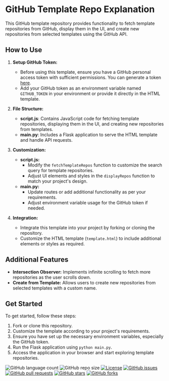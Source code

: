 # GitHub Template Repo Explanation

This GitHub template repository provides functionality to fetch template repositories from GitHub, display them in the UI, and create new repositories from selected templates using the GitHub API.

## How to Use

1. **Setup GitHub Token:**
   - Before using this template, ensure you have a GitHub personal access token with sufficient permissions. You can generate a token [here](https://github.com/settings/tokens/new).
   - Add your GitHub token as an environment variable named `GITHUB_TOKEN` in your environment or provide it directly in the HTML template.

2. **File Structure:**
   - **script.js**: Contains JavaScript code for fetching template repositories, displaying them in the UI, and creating new repositories from templates.
   - **main.py**: Includes a Flask application to serve the HTML template and handle API requests.

3. **Customization:**
   - **script.js:**
     - Modify the `fetchTemplateRepos` function to customize the search query for template repositories.
     - Adjust UI elements and styles in the `displayRepos` function to match your project's design.
   - **main.py:**
     - Update routes or add additional functionality as per your requirements.
     - Adjust environment variable usage for the GitHub token if needed.
4. **Integration:**
   - Integrate this template into your project by forking or cloning the repository.
   - Customize the HTML template (`template.html`) to include additional elements or styles as required.

## Additional Features
- **Intersection Observer:** Implements infinite scrolling to fetch more repositories as the user scrolls down.
- **Create from Template:** Allows users to create new repositories from selected templates with a custom name.

## Get Started

To get started, follow these steps:
1. Fork or clone this repository.
2. Customize the template according to your project's requirements.
3. Ensure you have set up the necessary environment variables, especially the GitHub token.
4. Run the Flask application using `python main.py`.
5. Access the application in your browser and start exploring template repositories.

![GitHub language count](https://img.shields.io/github/languages/count/barandev/Create-Repository-from-Template)
![GitHub repo size](https://img.shields.io/github/repo-size/barandev/Create-Repository-from-Template)
[![License](https://img.shields.io/github/license/barandev/Tetris-Game-Template)](https://github.com/barandev/Tetris-Game-Template/blob/main/LICENSE)
[![GitHub issues](https://img.shields.io/github/issues/barandev/Create-Repository-from-Template)](https://github.com/barandev/Create-Repository-from-Template/issues)
[![GitHub pull requests](https://img.shields.io/github/issues-pr/barandev/Create-Repository-from-Template)](https://github.com/barandev/Create-Repository-from-Template/pulls)
[![GitHub stars](https://img.shields.io/github/stars/barandev/Create-Repository-from-Template)](https://github.com/barandev/Create-Repository-from-Template/stargazers)
[![GitHub forks](https://img.shields.io/github/forks/barandev/Create-Repository-from-Template)](https://github.com/barandev/Create-Repository-from-Template/network)
